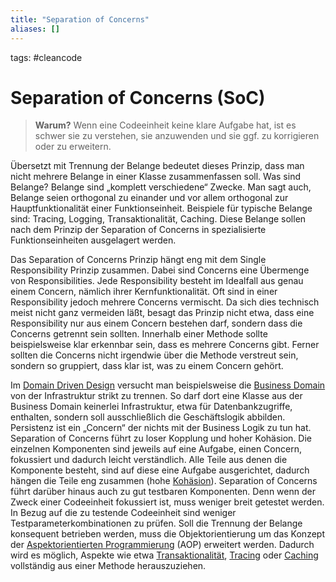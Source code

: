 ```yaml
---
title: "Separation of Concerns"
aliases: []
---
```

tags:  #cleancode 

# Separation of Concerns (SoC)

>**Warum?**
>Wenn eine Codeeinheit keine klare Aufgabe hat, ist es schwer sie zu verstehen, sie anzuwenden und sie ggf. zu korrigieren oder zu erweitern.

Übersetzt mit Trennung der Belange bedeutet dieses Prinzip, dass man nicht mehrere Belange in einer Klasse zusammenfassen soll. Was sind Belange? Belange sind „komplett verschiedene“ Zwecke. Man sagt auch, Belange seien orthogonal zu einander und vor allem orthogonal zur Hauptfunktionalität einer Funktionseinheit. Beispiele für typische Belange sind: Tracing, Logging, Transaktionalität, Caching. Diese Belange sollen nach dem Prinzip der Separation of Concerns in spezialisierte Funktionseinheiten ausgelagert werden.

Das Separation of Concerns Prinzip hängt eng mit dem Single Responsibility Prinzip zusammen. Dabei sind Concerns eine Übermenge von Responsibilities. Jede Responsibility besteht im Idealfall aus genau einem Concern, nämlich ihrer Kernfunktionalität. Oft sind in einer Responsibility jedoch mehrere Concerns vermischt. Da sich dies technisch meist nicht ganz vermeiden läßt, besagt das Prinzip nicht etwa, dass eine Responsibility nur aus einem Concern bestehen darf, sondern dass die Concerns getrennt sein sollten. Innerhalb einer Methode sollte beispielsweise klar erkennbar sein, dass es mehrere Concerns gibt. Ferner sollten die Concerns nicht irgendwie über die Methode verstreut sein, sondern so gruppiert, dass klar ist, was zu einem Concern gehört.

Im [Domain Driven Design](Domain%20Driven%20Design) versucht man beispielsweise die [Business Domain](Business%20Domain) von der Infrastruktur strikt zu trennen. So darf dort eine Klasse aus der Business Domain keinerlei Infrastruktur, etwa für Datenbankzugriffe, enthalten, sondern soll ausschließlich die Geschäftslogik abbilden. Persistenz ist ein „Concern“ der nichts mit der Business Logik zu tun hat. Separation of Concerns führt zu loser Kopplung und hoher Kohäsion. Die einzelnen Komponenten sind jeweils auf eine Aufgabe, einen Concern, fokussiert und dadurch leicht verständlich. Alle Teile aus denen die Komponente besteht, sind auf diese eine Aufgabe ausgerichtet, dadurch hängen die Teile eng zusammen (hohe [Kohäsion](Kohäsion)). Separation of Concerns führt darüber hinaus auch zu gut testbaren Komponenten. Denn wenn der Zweck einer Codeeinheit fokussiert ist, muss weniger breit getestet werden. In Bezug auf die zu testende Codeeinheit sind weniger Testparameterkombinationen zu prüfen. Soll die Trennung der Belange konsequent betrieben werden, muss die Objektorientierung um das Konzept der [Aspektorientierten Programmierung](Aspektorientierten%20Programmierung) (AOP) erweitert werden. Dadurch wird es möglich, Aspekte wie etwa [Transaktionalität](Transaktionalität), [Tracing](Tracing) oder [Caching](Caching) vollständig aus einer Methode herauszuziehen.
